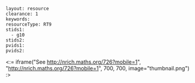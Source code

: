 ````
layout: resource
clearance: 1
keywords:
resourceType: RT9
stids1: 
  - g10
stids2:
pvids1:
pvids2:

````

<:= iframe("See http://nrich.maths.org/726?mobile=1", "http://nrich.maths.org/726?mobile=1", 700, 700, image="thumbnail.png") :>

